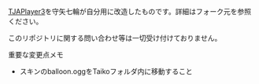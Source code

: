 [TJAPlayer3](https://github.com/AioiLight/TJAPlayer3)を守矢七輪が自分用に改造したものです。詳細はフォーク元を参照ください。

このリポジトリに関する問い合わせ等は一切受け付けておりません。

重要な変更点メモ
- スキンのballoon.oggをTaikoフォルダ内に移動すること
